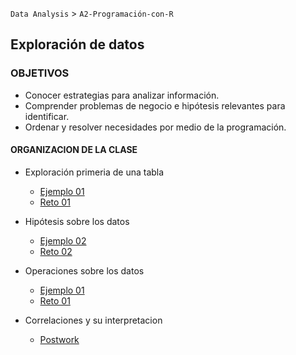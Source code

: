 `Data Analysis` > `A2-Programación-con-R`
  
## Exploración de datos

### OBJETIVOS 
 - Conocer estrategias para analizar información.
 - Comprender problemas de negocio e hipótesis relevantes para identificar.
 - Ordenar y resolver necesidades por medio de la programación.

#### ORGANIZACION DE LA CLASE

- Exploración primeria de una tabla 
	- [Ejemplo 01](Ejemplo-01)
	- [Reto 01](Reto-01)

- Hipótesis sobre los datos
	- [Ejemplo 02](Ejemplo-02)
	- [Reto 02](Reto-02)

- Operaciones sobre los datos
	- [Ejemplo 01](Ejemplo-01)
	- [Reto 01](Reto-01)

- Correlaciones y su interpretacion 
	- [Postwork](Postwork)

